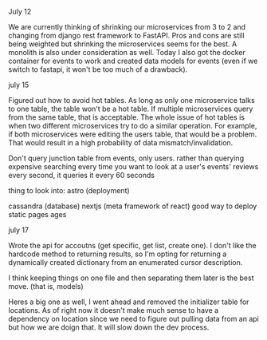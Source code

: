 July 12

We are currently thinking of shrinking our microservices from 3 to 2 and changing from django rest framework to FastAPI. Pros and cons are still being weighted but shrinking the microservices seems for the best. A monolith is also under consideration as well. Today I also got the docker container for events to work and created data models for events (even if we switch to fastapi, it won't be too much of a drawback).

july 15

Figured out how to avoid hot tables. As long as only one microservice talks to one table, the table won't be a hot table. If multiple microservices query from the same table, 
that is acceptable. The whole issue of hot tables is when two different microservices try to do a similar operation. For example, if both microservices were editing the users table, that would be a problem. That would result in a high probability of data mismatch/invalidation.

Don't query junction table from events, only users.
rather than querying expensive searching every time you want to look at a user's events' reviews every second, it queries it every 60 seconds


thing to look into:
astro (deployment)

cassandra (database)
nextjs (meta framework of react) good way to deploy static pages ages 

july 17

Wrote the api for accoutns (get specific, get list, create one). I don't like the hardcode method to returning results, so I'm opting for returning a dynamically created dictionary from an enumerated cursor description. 

I think keeping things on one file and then separating them later is the best move. (that is, models)

Heres a big one as well, I went ahead and removed the initializer table for locations. As of right now it doesn't make much sense to have a dependency on location since we need to figure out pulling data from an api but how we are doign that. It will slow down the dev process. 